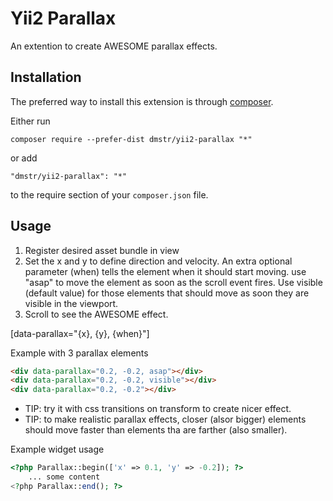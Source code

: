 Yii2 Parallax
===================
An extention to create AWESOME parallax effects.

Installation
------------

The preferred way to install this extension is through [composer](http://getcomposer.org/download/).

Either run

```
composer require --prefer-dist dmstr/yii2-parallax "*"
```

or add

```
"dmstr/yii2-parallax": "*"
```

to the require section of your `composer.json` file.


Usage
-----

1. Register desired asset bundle in view
2. Set the x and y  to define direction and velocity. An extra optional parameter
(when) tells the element when it should start moving. use "asap" to move the element
as soon as the scroll event fires. Use visible (default value) for those elements
that should move as soon they are visible in the viewport.
3. Scroll to see the AWESOME effect.

[data-parallax="{x}, {y}, {when}"]

Example with 3 parallax elements

```html
<div data-parallax="0.2, -0.2, asap"></div>
<div data-parallax="0.2, -0.2, visible"></div>
<div data-parallax="0.2, -0.2"></div>
```

* TIP: try it with css transitions on transform to create nicer effect.
* TIP: to make realistic parallax effects, closer (alsor bigger) elements should
move faster than elements tha are farther (also smaller).

Example widget usage

```php
<?php Parallax::begin(['x' => 0.1, 'y' => -0.2]); ?>
    ... some content
<?php Parallax::end(); ?>
```
